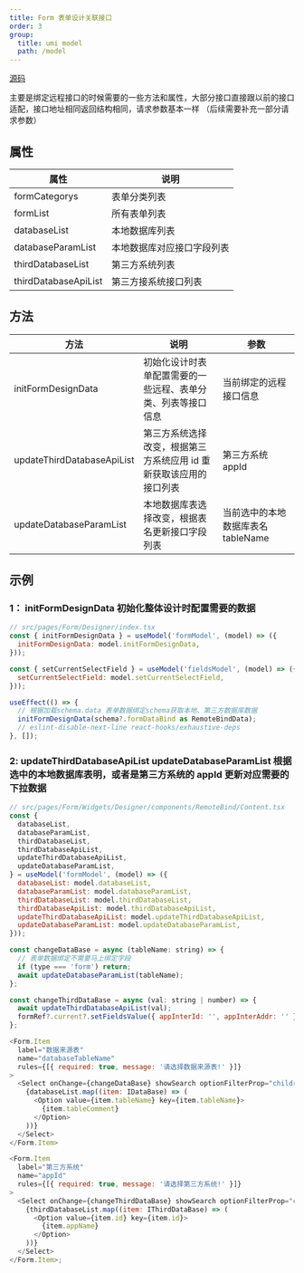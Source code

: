 ```yaml
---
title: Form 表单设计关联接口
order: 3
group:
  title: umi model
  path: /model
---
```


[源码](https://github.com/killdada/you-can-form-render/blob/master/src/models/formModel.ts)

主要是绑定远程接口的时候需要的一些方法和属性，大部分接口直接跟以前的接口适配，接口地址相同返回结构相同，请求参数基本一样 （后续需要补充一部分请求参数）

## 属性

| 属性                 | 说明                       |
| -------------------- | -------------------------- |
| formCategorys        | 表单分类列表               |
| formList             | 所有表单列表               |
| databaseList         | 本地数据库列表             |
| databaseParamList    | 本地数据库对应接口字段列表 |
| thirdDatabaseList    | 第三方系统列表             |
| thirdDatabaseApiList | 第三方接系统接口列表       |

## 方法

| 方法                       | 说明                                                               | 参数                               |
| -------------------------- | ------------------------------------------------------------------ | ---------------------------------- |
| initFormDesignData         | 初始化设计时表单配置需要的一些远程、表单分类、列表等接口信息       | 当前绑定的远程接口信息             |
| updateThirdDatabaseApiList | 第三方系统选择改变，根据第三方系统应用 id 重新获取该应用的接口列表 | 第三方系统 appId                   |
| updateDatabaseParamList    | 本地数据库表选择改变，根据表名更新接口字段列表                     | 当前选中的本地数据库表名 tableName |

## 示例

### 1： initFormDesignData 初始化整体设计时配置需要的数据

```js
// src/pages/Form/Designer/index.tsx
const { initFormDesignData } = useModel('formModel', (model) => ({
  initFormDesignData: model.initFormDesignData,
}));

const { setCurrentSelectField } = useModel('fieldsModel', (model) => ({
  setCurrentSelectField: model.setCurrentSelectField,
}));

useEffect(() => {
  // 根据加载schema.data 表单数据绑定schema获取本地、第三方数据库数据
  initFormDesignData(schema?.formDataBind as RemoteBindData);
  // eslint-disable-next-line react-hooks/exhaustive-deps
}, []);
```

### 2: updateThirdDatabaseApiList updateDatabaseParamList 根据选中的本地数据库表明，或者是第三方系统的 appId 更新对应需要的下拉数据

```js
// src/pages/Form/Widgets/Designer/components/RemoteBind/Content.tsx
const {
  databaseList,
  databaseParamList,
  thirdDatabaseList,
  thirdDatabaseApiList,
  updateThirdDatabaseApiList,
  updateDatabaseParamList,
} = useModel('formModel', (model) => ({
  databaseList: model.databaseList,
  databaseParamList: model.databaseParamList,
  thirdDatabaseList: model.thirdDatabaseList,
  thirdDatabaseApiList: model.thirdDatabaseApiList,
  updateThirdDatabaseApiList: model.updateThirdDatabaseApiList,
  updateDatabaseParamList: model.updateDatabaseParamList,
}));

const changeDataBase = async (tableName: string) => {
  // 表单数据绑定不需要马上绑定字段
  if (type === 'form') return;
  await updateDatabaseParamList(tableName);
};

const changeThirdDataBase = async (val: string | number) => {
  await updateThirdDatabaseApiList(val);
  formRef?.current?.setFieldsValue({ appInterId: '', appInterAddr: '' });
};

<Form.Item
  label="数据来源表"
  name="databaseTableName"
  rules={[{ required: true, message: '请选择数据来源表!' }]}
>
  <Select onChange={changeDataBase} showSearch optionFilterProp="children">
    {databaseList.map((item: IDataBase) => (
      <Option value={item.tableName} key={item.tableName}>
        {item.tableComment}
      </Option>
    ))}
  </Select>
</Form.Item>

<Form.Item
  label="第三方系统"
  name="appId"
  rules={[{ required: true, message: '请选择第三方系统!' }]}
>
  <Select onChange={changeThirdDataBase} showSearch optionFilterProp="children">
    {thirdDatabaseList.map((item: IThirdDataBase) => (
      <Option value={item.id} key={item.id}>
        {item.appName}
      </Option>
    ))}
  </Select>
</Form.Item>;
```
